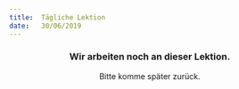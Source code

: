 ```yaml
---
title:  Tägliche Lektion
date:   30/06/2019
---
```


### <center>Wir arbeiten noch an dieser Lektion.</center>
<center>Bitte komme später zurück.</center>